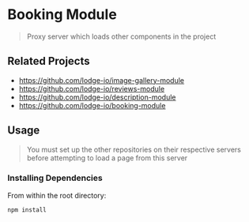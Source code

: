 # Booking Module

> Proxy server which loads other components in the project 

## Related Projects

  - https://github.com/lodge-io/image-gallery-module 
  - https://github.com/lodge-io/reviews-module
  - https://github.com/lodge-io/description-module
  - https://github.com/lodge-io/booking-module

## Usage

> You must set up the other repositories on their respective servers before attempting to load a page from this server

### Installing Dependencies

From within the root directory:

```sh
npm install
```

